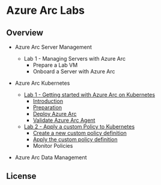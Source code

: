 # Azure Arc Labs

## Overview

* Azure Arc Server Management
  * Lab 1 - Managing Servers with Azure Arc
    * Prepare a Lab VM
    * Onboard a Server with Azure Arc

* Azure Arc Kubernetes
  * [Lab 1 - Getting started with Azure Arc on Kubernetes](arck8s/lab1/lab1.md)
    * [Introduction](arck8s/lab1/lab1.md#introduction)
    * [Preparation](arck8s/lab1/lab1.md#preparation)
    * [Deploy Azure Arc](arck8s/lab1/lab1.md#deploy-azure-arc)
    * [Validate Azure Arc Agent](arck8s/lab1/lab1.md#validate-arc-agent)
  * [Lab 2 - Apply a custom Policy to Kubernetes](arck8s/lab2/lab2.md)
    * [Create a new custom policy definition](arck8s/lab2/lab2.md#create-a-new-custom-policy-definition)
    * [Apply the custom policy definition](arck8s/lab2/lab2.md#apply-the-custom-policy-definition)
    * Monitor Policies

* Azure Arc Data Management

## License
